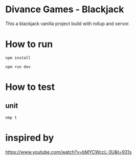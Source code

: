 # Divance Games - Blackjack

This a blackjack vanilla project build with rollup and servor.


# How to run

```npm install```

```npm run dev```


# How to test

## unit

```nmp t```

# inspired by

https://www.youtube.com/watch?v=bMYCWccL-3U&t=931s
